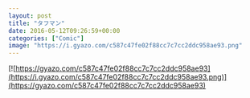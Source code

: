 ```yaml
---
layout: post
title: "タフマン"
date: 2016-05-12T09:26:59+00:00
categories: ["Comic"]
image: "https://i.gyazo.com/c587c47fe02f88cc7c7cc2ddc958ae93.png"
---
```


[![https://gyazo.com/c587c47fe02f88cc7c7cc2ddc958ae93](https://i.gyazo.com/c587c47fe02f88cc7c7cc2ddc958ae93.png)](https://gyazo.com/c587c47fe02f88cc7c7cc2ddc958ae93)